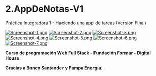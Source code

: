 # 2.AppDeNotas-V1

Práctica Integradora 1 - Haciendo una app de tareas (Versión Final)

[![Screenshot-1.png](https://i.postimg.cc/VNSKF5sW/Screenshot-1.png)](https://postimg.cc/SXhLSSMn)
[![Screenshot-2.png](https://i.postimg.cc/Pr3bFhR3/Screenshot-2.png)](https://postimg.cc/hfm7XFgT)
[![Screenshot-3.png](https://i.postimg.cc/CKyqWKHN/Screenshot-3.png)](https://postimg.cc/pmZrjRSh)
[![Screenshot-4.png](https://i.postimg.cc/KvR3jT0f/Screenshot-4.png)](https://postimg.cc/gnb2BxFL)
[![Screenshot-5.png](https://i.postimg.cc/GhV8ypNC/Screenshot-5.png)](https://postimg.cc/8jdz8TNK)
[![Screenshot-6.png](https://i.postimg.cc/KYy10Hxp/Screenshot-6.png)](https://postimg.cc/k2fM4wVW)
[![Screenshot-7.png](https://i.postimg.cc/FzqR3PTZ/Screenshot-7.png)](https://postimg.cc/p5fRtBbh)

**Curso de programación Web Full Stack - Fundación Formar - Digital House.**

**Gracias a Banco Santander y Pampa Energía.**
